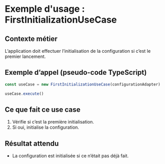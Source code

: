 # Exemple d'usage : FirstInitializationUseCase

## Contexte métier

L’application doit effectuer l’initialisation de la configuration si c’est le premier lancement.

## Exemple d’appel (pseudo-code TypeScript)

```ts
const useCase = new FirstInitializationUseCase(configurationAdapter)

useCase.execute()
```

## Ce que fait ce use case

1. Vérifie si c’est la première initialisation.
2. Si oui, initialise la configuration.

## Résultat attendu

- La configuration est initialisée si ce n’était pas déjà fait.
